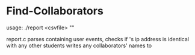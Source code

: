 # Find-Collaborators

usage: ./report \<csvfile\> "<student name>" <reportfile>

report.c parses <csvfile> containing user events, checks if <student name>'s ip address is identical with any other students
writes any collaborators' names to <reportfile>
